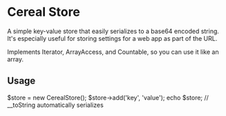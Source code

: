 Cereal Store
============

A simple key-value store that easily serializes to a base64 encoded string. It's
especially useful for storing settings for a web app as part of the URL.

Implements Iterator, ArrayAccess, and Countable, so you can use it like an array.

Usage
-----

$store = new CerealStore();
$store->add('key', 'value');
echo $store; // __toString automatically serializes
